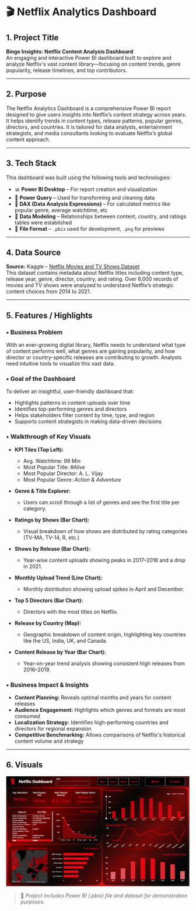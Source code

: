 # 🎬 Netflix Analytics Dashboard  

## 1. Project Title  
**Binge Insights: Netflix Content Analysis Dashboard**  
An engaging and interactive Power BI dashboard built to explore and analyze Netflix's vast content library—focusing on content trends, genre popularity, release timelines, and top contributors.

---

## 2. Purpose  
The Netflix Analytics Dashboard is a comprehensive Power BI report designed to give users insights into Netflix’s content strategy across years. It helps identify trends in content types, release patterns, popular genres, directors, and countries. It is tailored for data analysts, entertainment strategists, and media consultants looking to evaluate Netflix’s global content approach.

---

## 3. Tech Stack  
This dashboard was built using the following tools and technologies:  
- 📊 **Power BI Desktop** – For report creation and visualization  
- 🔄 **Power Query** – Used for transforming and cleaning data  
- 🧠 **DAX (Data Analysis Expressions)** – For calculated metrics like popular genre, average watchtime, etc  
- 🧩 **Data Modeling** – Relationships between content, country, and ratings tables were established  
- 📁 **File Format** – `.pbix` used for development, `.png` for previews

---

## 4. Data Source  
**Source:** Kaggle – [Netflix Movies and TV Shows Dataset](https://www.kaggle.com/datasets/shivamb/netflix-shows)  
This dataset contains metadata about Netflix titles including content type, release year, genre, director, country, and rating. Over 6,000 records of movies and TV shows were analyzed to understand Netflix’s strategic content choices from 2014 to 2021.

---

## 5. Features / Highlights  

### • Business Problem  
With an ever-growing digital library, Netflix needs to understand what type of content performs well, what genres are gaining popularity, and how director or country-specific releases are contributing to growth. Analysts need intuitive tools to visualize this vast data.

### • Goal of the Dashboard  
To deliver an insightful, user-friendly dashboard that:  
- Highlights patterns in content uploads over time  
- Identifies top-performing genres and directors  
- Helps stakeholders filter content by time, type, and region  
- Supports content strategists in making data-driven decisions

### • Walkthrough of Key Visuals  
- **KPI Tiles (Top Left):**  
  - Avg. Watchtime: 99 Min  
  - Most Popular Title: *#Alive*  
  - Most Popular Director: A. L. Vijay  
  - Most Popular Genre: *Action & Adventure*

- **Genre & Title Explorer:**  
  - Users can scroll through a list of genres and see the first title per category.

- **Ratings by Shows (Bar Chart):**  
  - Visual breakdown of how shows are distributed by rating categories (TV-MA, TV-14, R, etc.)

- **Shows by Release (Bar Chart):**  
  - Year-wise content uploads showing peaks in 2017–2018 and a drop in 2021.

- **Monthly Upload Trend (Line Chart):**  
  - Monthly distribution showing upload spikes in April and December.

- **Top 5 Directors (Bar Chart):**  
  - Directors with the most titles on Netflix.

- **Release by Country (Map):**  
  - Geographic breakdown of content origin, highlighting key countries like the US, India, UK, and Canada.

- **Content Release by Year (Bar Chart):**  
  - Year-on-year trend analysis showing consistent high releases from 2016–2019.

### • Business Impact & Insights  
- **Content Planning:** Reveals optimal months and years for content releases  
- **Audience Engagement:** Highlights which genres and formats are most consumed  
- **Localization Strategy:** Identifies high-performing countries and directors for regional expansion  
- **Competitive Benchmarking:** Allows comparisons of Netflix's historical content volume and strategy

---

## 6. Visuals 
![Netflix Dashboard Preview](./Netflix.BI%20Dashboard.png)

> 📁 *Project includes Power BI (.pbix) file and dataset for demonstration purposes.*
